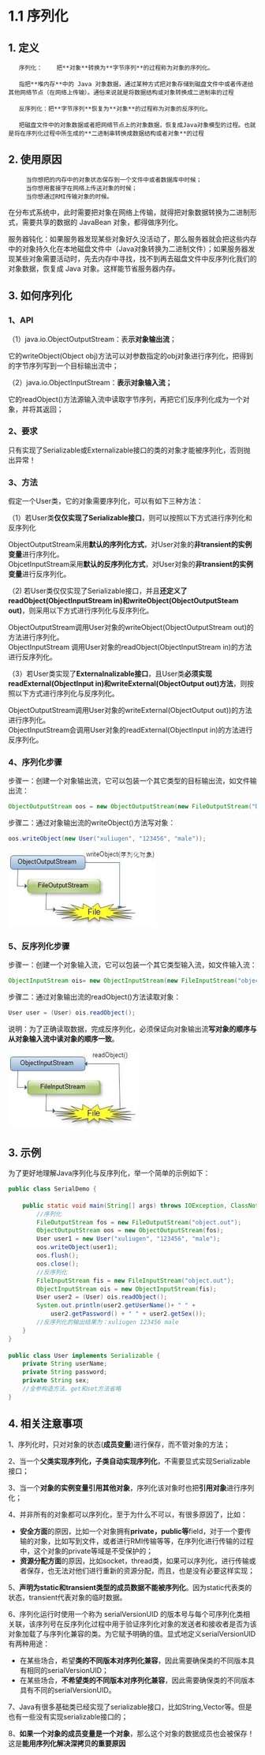 # 1.1 序列化

## 1. 定义

       序列化：    把**对象**转换为**字节序列**的过程称为对象的序列化。

       指把**堆内存**中的 Java 对象数据，通过某种方式把对象存储到磁盘文件中或者传递给其他网络节点（在网络上传输）。通俗来说就是将数据结构或对象转换成二进制串的过程

       反序列化：把**字节序列**恢复为**对象**的过程称为对象的反序列化。

       把磁盘文件中的对象数据或者把网络节点上的对象数据，恢复成Java对象模型的过程。也就是将在序列化过程中所生成的**二进制串转换成数据结构或者对象**的过程

## 2. 使用原因

         当你想把的内存中的对象状态保存到一个文件中或者数据库中时候；  
         当你想用套接字在网络上传送对象的时候；  
         当你想通过RMI传输对象的时候。

在分布式系统中，此时需要把对象在网络上传输，就得把对象数据转换为二进制形式，需要共享的数据的 JavaBean 对象，都得做序列化。

服务器钝化：如果服务器发现某些对象好久没活动了，那么服务器就会把这些内存中的对象持久化在本地磁盘文件中（Java对象转换为二进制文件）；如果服务器发现某些对象需要活动时，先去内存中寻找，找不到再去磁盘文件中反序列化我们的对象数据，恢复成 Java 对象。这样能节省服务器内存。

## 3. 如何序列化

### **1、API**

（1）java.io.ObjectOutputStream：表**示对象输出流**；

它的writeObject\(Object obj\)方法可以对参数指定的obj对象进行序列化，把得到的字节序列写到一个目标输出流中；

（2）java.io.ObjectInputStream：**表示对象输入流；**

它的readObject\(\)方法源输入流中读取字节序列，再把它们反序列化成为一个对象，并将其返回；

### **2、要求**

只有实现了Serializable或Externalizable接口的类的对象才能被序列化，否则抛出异常！

### **3、方法**

假定一个User类，它的对象需要序列化，可以有如下三种方法：

（1）若User类**仅仅实现了Serializable接口**，则可以按照以下方式进行序列化和反序列化

ObjectOutputStream采用**默认的序列化方式**，对User对象的**非transient的实例变量**进行序列化。   
ObjcetInputStream采用**默认的反序列化方式**，对User对象的**非transient的实例变量**进行反序列化。

（2\) 若User类仅仅实现了Serializable接口，并且**还定义了readObject\(ObjectInputStream in\)和writeObject\(ObjectOutputSteam out\)**，则采用以下方式进行序列化与反序列化。

ObjectOutputStream调用User对象的writeObject\(ObjectOutputStream out\)的方法进行序列化。   
ObjectInputStream   调用User对象的readObject\(ObjectInputStream in\)的方法进行反序列化。

（3）若User类实现了**Externalnalizable接口**，且User类**必须实现readExternal\(ObjectInput in\)和writeExternal\(ObjectOutput out\)方法**，则按照以下方式进行序列化与反序列化。

ObjectOutputStream调用User对象的writeExternal\(ObjectOutput out\)\)的方法进行序列化。   
ObjectInputStream会调用User对象的readExternal\(ObjectInput in\)的方法进行反序列化。

### **4、序列化步骤**

步骤一：创建一个对象输出流，它可以包装一个其它类型的目标输出流，如文件输出流：

```java
ObjectOutputStream oos = new ObjectOutputStream(new FileOutputStream("D:\\object.out"));
```

步骤二：通过对象输出流的writeObject\(\)方法写对象：

```java
oos.writeObject(new User("xuliugen", "123456", "male"));
```

![](../../.gitbook/assets/image%20%2892%29.png)

### **5、反序列化步骤**

步骤一：创建一个对象输入流，它可以包装一个其它类型输入流，如文件输入流：

```java
ObjectInputStream ois= new ObjectInputStream(new FileInputStream("object.out"));
```

步骤二：通过对象输出流的readObject\(\)方法读取对象：

```java
User user = (User) ois.readObject();
```

说明：为了正确读取数据，完成反序列化，必须保证向对象输出流**写对象的顺序与从对象输入流中读对象的顺序一致**。

![](../../.gitbook/assets/image%20%28118%29.png)

## **3. 示例**

为了更好地理解Java序列化与反序列化，举一个简单的示例如下：

```java
public class SerialDemo {

    public static void main(String[] args) throws IOException, ClassNotFoundException {
        //序列化
        FileOutputStream fos = new FileOutputStream("object.out");
        ObjectOutputStream oos = new ObjectOutputStream(fos);
        User user1 = new User("xuliugen", "123456", "male");
        oos.writeObject(user1);
        oos.flush();
        oos.close();
        //反序列化
        FileInputStream fis = new FileInputStream("object.out");
        ObjectInputStream ois = new ObjectInputStream(fis);
        User user2 = (User) ois.readObject();
        System.out.println(user2.getUserName()+ " " + 
            user2.getPassword() + " " + user2.getSex());
        //反序列化的输出结果为：xuliugen 123456 male
    }
}

public class User implements Serializable {
    private String userName;
    private String password;
    private String sex;
    //全参构造方法、get和set方法省略
}
```

## 4. 相关注意事项

1、序列化时，只对对象的状态\(**成员变量**\)进行保存，而不管对象的方法；

2、当一个**父类实现序列化，子类自动实现序列化**，不需要显式实现Serializable接口；

3、当一个**对象的实例变量引用其他对象**，序列化该对象时也把**引用对象**进行序列化；

4、并非所有的对象都可以序列化，至于为什么不可以，有很多原因了，比如：

* **安全方面**的原因，比如一个对象拥有**private，public等**field，对于一个要传输的对象，比如写到文件，或者进行RMI传输等等，在序列化进行传输的过程中，这个对象的private等域是不受保护的；
* **资源分配方面**的原因，比如socket，thread类，如果可以序列化，进行传输或者保存，也无法对他们进行重新的资源分配，而且，也是没有必要这样实现；

5、**声明为static和transient类型的成员数据不能被序列化**。因为static代表类的状态，transient代表对象的临时数据。

6、序列化运行时使用一个称为 serialVersionUID 的版本号与每个可序列化类相关联，该序列号在反序列化过程中用于验证序列化对象的发送者和接收者是否为该对象加载了与序列化兼容的类。为它赋予明确的值。显式地定义serialVersionUID有两种用途：

* 在某些场合，希望**类的不同版本对序列化兼容**，因此需要确保类的不同版本具有相同的serialVersionUID；
* 在某些场合，**不希望类的不同版本对序列化兼容**，因此需要确保类的不同版本具有不同的serialVersionUID。

7、Java有很多基础类已经实现了serializable接口，比如String,Vector等。但是也有一些没有实现serializable接口的；

8、**如果一个对象的成员变量是一个对象**，那么这个对象的数据成员也会被保存！这是**能用序列化解决深拷贝的重要原因**


